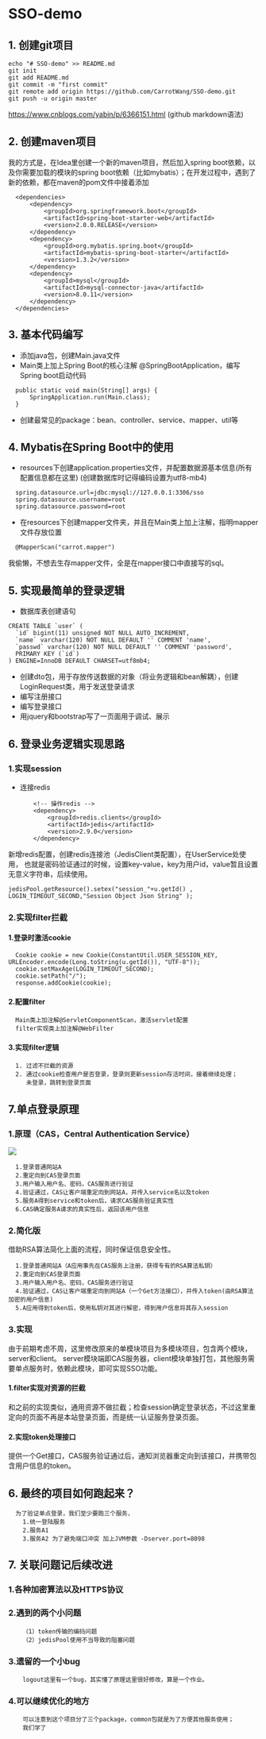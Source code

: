 # SSO-demo

## 1. 创建git项目

  ```
  echo "# SSO-demo" >> README.md
  git init
  git add README.md
  git commit -m "first commit"
  git remote add origin https://github.com/CarrotWang/SSO-demo.git
  git push -u origin master
  ```
  https://www.cnblogs.com/yabin/p/6366151.html (github markdown语法)

## 2. 创建maven项目
  
  我的方式是，在Idea里创建一个新的maven项目，然后加入spring boot依赖，以及你需要加载的模块的spring boot依赖（比如mybatis）；在开发过程中，遇到了新的依赖，都在maven的pom文件中接着添加
  ```
    <dependencies>
        <dependency>
            <groupId>org.springframework.boot</groupId>
            <artifactId>spring-boot-starter-web</artifactId>
            <version>2.0.0.RELEASE</version>
        </dependency>
        <dependency>
            <groupId>org.mybatis.spring.boot</groupId>
            <artifactId>mybatis-spring-boot-starter</artifactId>
            <version>1.3.2</version>
        </dependency>
        <dependency>
            <groupId>mysql</groupId>
            <artifactId>mysql-connector-java</artifactId>
            <version>8.0.11</version>
        </dependency>
    </dependencies>
  ```
  
  ## 3. 基本代码编写
  + 添加java包，创建Main.java文件
  + Main类上加上Spring Boot的核心注解 @SpringBootApplication，编写Spring boot启动代码
  ```
    public static void main(String[] args) {
        SpringApplication.run(Main.class);
    }
  ```
  + 创建最常见的package：bean、controller、service、mapper、util等
  
  ## 4. Mybatis在Spring Boot中的使用
  + resources下创建application.properties文件，并配置数据源基本信息(所有配置信息都在这里)
  (创建数据库时记得编码设置为utf8-mb4)
```
  spring.datasource.url=jdbc:mysql://127.0.0.1:3306/sso
  spring.datasource.username=root
  spring.datasource.password=root
```
  + 在resources下创建mapper文件夹，并且在Main类上加上注解，指明mapper文件存放位置
```
  @MapperScan("carrot.mapper")
```
  我偷懒，不想去生存mapper文件，全是在mapper接口中直接写的sql。
  
  ## 5. 实现最简单的登录逻辑
  + 数据库表创建语句
  ```
  CREATE TABLE `user` (
    `id` bigint(11) unsigned NOT NULL AUTO_INCREMENT,
    `name` varchar(120) NOT NULL DEFAULT '' COMMENT 'name',
    `passwd` varchar(120) NOT NULL DEFAULT '' COMMENT 'password',
    PRIMARY KEY (`id`)
  ) ENGINE=InnoDB DEFAULT CHARSET=utf8mb4;
  ```
  + 创建dto包，用于存放传送数据的对象（将业务逻辑和bean解耦），创建LoginRequest类，用于发送登录请求
  + 编写注册接口
  + 编写登录接口
  + 用jquery和bootstrap写了一页面用于调试、展示
  
  ## 6. 登录业务逻辑实现思路
  ### 1.实现session
   + 连接redis
   
 ```
        <!-- 操作redis -->
        <dependency>
            <groupId>redis.clients</groupId>
            <artifactId>jedis</artifactId>
            <version>2.9.0</version>
        </dependency>
 ```
    
 新增redis配置，创建redis连接池（JedisClient类配置），在UserService处使用，
 也就是密码验证通过的时候，设置key-value，key为用户id，value暂且设置无意义字符串，后续使用。

```
jedisPool.getResource().setex("session_"+u.getId() , LOGIN_TIMEOUT_SECOND,"Session Object Json String" );
```

 ### 2.实现filter拦截
 #### 1.登录时激活cookie
      Cookie cookie = new Cookie(ConstantUtil.USER_SESSION_KEY, URLEncoder.encode(Long.toString(u.getId()), "UTF-8"));
      cookie.setMaxAge(LOGIN_TIMEOUT_SECOND);
      cookie.setPath("/");
      response.addCookie(cookie);
 #### 2.配置filter
      Main类上加注解@ServletComponentScan，激活servlet配置
      filter实现类上加注解@WebFilter
 #### 3.实现filter逻辑
      1. 过滤不拦截的资源
      2. 通过cookie检查用户是否登录，登录则更新session存活时间，接着继续处理；
         未登录，跳转到登录页面
      
  ## 7.单点登录原理
  ### 1.原理（CAS，Central Authentication Service）
  ![](https://github.com/CarrotWang/SSO-demo/blob/master/img/cas.jpg)
  
      1.登录普通网站A
      2.重定向到CAS登录页面
      3.用户输入用户名、密码，CAS服务进行验证
      4.验证通过，CAS让客户端重定向到网站A，并传入service名以及token
      5.服务A得到service和token后，请求CAS服务验证真实性
      6.CAS确定服务A请求的真实性后，返回该用户信息
  
  ### 2.简化版
  
  借助RSA算法简化上面的流程，同时保证信息安全性。
  
      1.登录普通网站A（A应用事先在CAS服务上注册，获得专有的RSA算法私钥）
      2.重定向到CAS登录页面
      3.用户输入用户名、密码，CAS服务进行验证
      4.验证通过，CAS让客户端重定向到网站A（一个Get方法接口），并传入token(由RSA算法加密的用户信息)
      5.A应用得到token后，使用私钥对其进行解密，得到用户信息将其存入session
      
  
  ### 3.实现
  由于前期考虑不周，这里修改原来的单模块项目为多模块项目，包含两个模块，server和client。
  server模块端即CAS服务器，client模块单独打包，其他服务需要单点服务时，依赖此模块，即可实现SSO功能。
    
  #### 1.filter实现对资源的拦截
  和之前的实现类似，通用资源不做拦截；检查session确定登录状态，不过这里重定向的页面不再是本站登录页面，而是统一认证服务登录页面。

  #### 2.实现token处理接口
  提供一个Get接口，CAS服务验证通过后，通知浏览器重定向到该接口，并携带包含用户信息的token。
  
  
  ## 6. 最终的项目如何跑起来？
      为了验证单点登录，我们至少要跑三个服务，
        1.统一登陆服务
        2.服务A1 
        3.服务A2 为了避免端口冲突 加上JVM参数 -Dserver.port=8098
  
  ## 7. 关联问题记后续改进  
  ### 1.各种加密算法以及HTTPS协议
      
  ### 2.遇到的两个小问题
        （1）token传输的编码问题
        （2）jedisPool使用不当导致的阻塞问题
  ### 3.遗留的一个小bug    
        logout这里有一个bug，其实懂了原理这里很好修改，算是一个作业。
  ### 4.可以继续优化的地方
        可以注意到这个项目分了三个package，common包就是为了方便其他服务使用；
        我们学了
